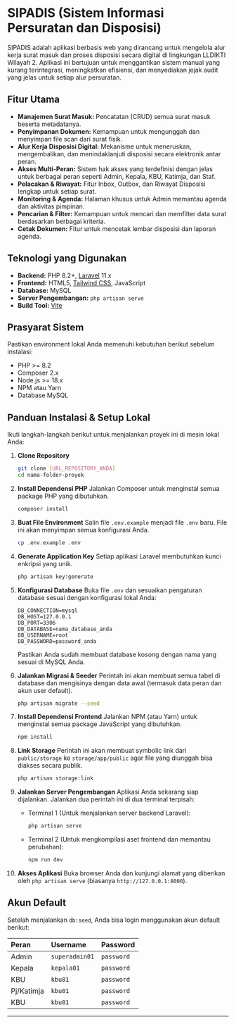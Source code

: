 # SIPADIS (Sistem Informasi Persuratan dan Disposisi)

SIPADIS adalah aplikasi berbasis web yang dirancang untuk mengelola alur kerja surat masuk dan proses disposisi secara digital di lingkungan LLDIKTI Wilayah 2. Aplikasi ini bertujuan untuk menggantikan sistem manual yang kurang terintegrasi, meningkatkan efisiensi, dan menyediakan jejak audit yang jelas untuk setiap alur persuratan.

## Fitur Utama

-   **Manajemen Surat Masuk:** Pencatatan (CRUD) semua surat masuk beserta metadatanya.
-   **Penyimpanan Dokumen:** Kemampuan untuk mengunggah dan menyimpan file scan dari surat fisik.
-   **Alur Kerja Disposisi Digital:** Mekanisme untuk meneruskan, mengembalikan, dan menindaklanjuti disposisi secara elektronik antar peran.
-   **Akses Multi-Peran:** Sistem hak akses yang terdefinisi dengan jelas untuk berbagai peran seperti Admin, Kepala, KBU, Katimja, dan Staf.
-   **Pelacakan & Riwayat:** Fitur Inbox, Outbox, dan Riwayat Disposisi lengkap untuk setiap surat.
-   **Monitoring & Agenda:** Halaman khusus untuk Admin memantau agenda dan aktivitas pimpinan.
-   **Pencarian & Filter:** Kemampuan untuk mencari dan memfilter data surat berdasarkan berbagai kriteria.
-   **Cetak Dokumen:** Fitur untuk mencetak lembar disposisi dan laporan agenda.

## Teknologi yang Digunakan

-   **Backend:** PHP 8.2+, [Laravel](https://laravel.com/) 11.x
-   **Frontend:** HTML5, [Tailwind CSS](https://tailwindcss.com/), JavaScript
-   **Database:** MySQL
-   **Server Pengembangan:** `php artisan serve`
-   **Build Tool:** [Vite](https://vitejs.dev/)

## Prasyarat Sistem

Pastikan environment lokal Anda memenuhi kebutuhan berikut sebelum instalasi:

-   PHP >= 8.2
-   Composer 2.x
-   Node.js >= 18.x
-   NPM atau Yarn
-   Database MySQL

## Panduan Instalasi & Setup Lokal

Ikuti langkah-langkah berikut untuk menjalankan proyek ini di mesin lokal Anda:

1.  **Clone Repository**
    ```bash
    git clone [URL_REPOSITORY_ANDA]
    cd nama-folder-proyek
    ```

2.  **Install Dependensi PHP**
    Jalankan Composer untuk menginstal semua package PHP yang dibutuhkan.
    ```bash
    composer install
    ```

3.  **Buat File Environment**
    Salin file `.env.example` menjadi file `.env` baru. File ini akan menyimpan semua konfigurasi Anda.
    ```bash
    cp .env.example .env
    ```

4.  **Generate Application Key**
    Setiap aplikasi Laravel membutuhkan kunci enkripsi yang unik.
    ```bash
    php artisan key:generate
    ```

5.  **Konfigurasi Database**
    Buka file `.env` dan sesuaikan pengaturan database sesuai dengan konfigurasi lokal Anda:
    ```env
    DB_CONNECTION=mysql
    DB_HOST=127.0.0.1
    DB_PORT=3306
    DB_DATABASE=nama_database_anda
    DB_USERNAME=root
    DB_PASSWORD=password_anda
    ```
    Pastikan Anda sudah membuat database kosong dengan nama yang sesuai di MySQL Anda.

6.  **Jalankan Migrasi & Seeder**
    Perintah ini akan membuat semua tabel di database dan mengisinya dengan data awal (termasuk data peran dan akun user default).
    ```bash
    php artisan migrate --seed
    ```

7.  **Install Dependensi Frontend**
    Jalankan NPM (atau Yarn) untuk menginstal semua package JavaScript yang dibutuhkan.
    ```bash
    npm install
    ```

8.  **Link Storage**
    Perintah ini akan membuat symbolic link dari `public/storage` ke `storage/app/public` agar file yang diunggah bisa diakses secara publik.
    ```bash
    php artisan storage:link
    ```

9.  **Jalankan Server Pengembangan**
    Aplikasi Anda sekarang siap dijalankan. Jalankan dua perintah ini di dua terminal terpisah:

    -   Terminal 1 (Untuk menjalankan server backend Laravel):
        ```bash
        php artisan serve
        ```
    -   Terminal 2 (Untuk mengkompilasi aset frontend dan memantau perubahan):
        ```bash
        npm run dev
        ```

10. **Akses Aplikasi**
    Buka browser Anda dan kunjungi alamat yang diberikan oleh `php artisan serve` (biasanya `http://127.0.0.1:8000`).

## Akun Default

Setelah menjalankan `db:seed`, Anda bisa login menggunakan akun default berikut:

| Peran | Username | Password |
| :--- | :--- | :--- |
| Admin | `superadmin01` | `password` |
| Kepala | `kepala01` | `password` |
| KBU | `kbu01` | `password` |
| Pj/Katimja | `kbu01` | `password` |
| KBU | `kbu01` | `password` |

---
